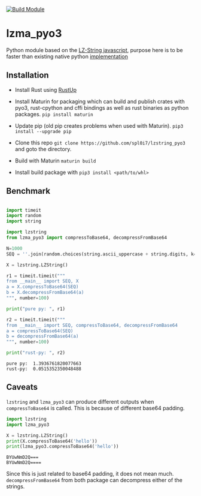 [![Build Module](https://github.com/spl0i7/lzstring_pyo3/actions/workflows/rust.yml/badge.svg)](https://github.com/spl0i7/lzstring_pyo3/actions/workflows/rust.yml)

# lzma_pyo3

Python module based on the [LZ-String javascript]( http://pieroxy.net/blog/pages/lz-string/index.html), purpose here is to be faster than existing native python [implementation](https://pypi.org/project/lzstring/)

## Installation

- Install Rust using [RustUp](https://rustup.rs/)
  
- Install Maturin for packaging which can build and publish crates with pyo3, rust-cpython and cffi bindings as well as rust binaries as python packages. `pip install maturin`
  
- Update pip (old pip creates problems when used with Maturin). `pip3 install --upgrade pip`
  
- Clone this repo `git clone https://github.com/spl0i7/lzstring_pyo3` and goto the directory.
  
- Build with Maturin `maturin build`

- Install build package with `pip3 install <path/to/whl>`

## Benchmark

```python

import timeit
import random
import string

import lzstring
from lzma_pyo3 import compressToBase64, decompressFromBase64

N=1000
SEQ = ''.join(random.choices(string.ascii_uppercase + string.digits, k=N))

X = lzstring.LZString()

r1 = timeit.timeit("""
from __main__ import SEQ, X
a = X.compressToBase64(SEQ)
b = X.decompressFromBase64(a)
""", number=100)

print("pure py: ", r1)

r2 = timeit.timeit("""
from __main__ import SEQ, compressToBase64, decompressFromBase64
a = compressToBase64(SEQ)
b = decompressFromBase64(a)
""", number=100)

print("rust-py: ", r2)

```
```
pure py:  1.3936761820077663
rust-py:  0.0515352350048488
```

## Caveats

`lzstring` and `lzma_pyo3` can produce different outputs when `compressToBase64` is called. This is because of different base64 padding. 

```python
import lzstring
import lzma_pyo3

X = lzstring.LZString()
print(X.compressToBase64('hello'))
print(lzma_pyo3.compressToBase64('hello'))

```
```
BYUwNmD2Q===
BYUwNmD2Q====
```

Since this is just related to base64 padding, it does not mean much. `decompressFromBase64` from both package can decompress either of the strings.  
